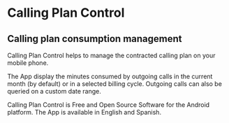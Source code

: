 # Calling Plan Control
## Calling plan consumption management

Calling Plan Control helps to manage the contracted calling plan on your mobile phone.

The App display the minutes consumed by outgoing calls in the current month (by default) or in a selected billing cycle. Outgoing calls can also be queried on a custom date range.

Calling Plan Control is Free and Open Source Software for the Android platform. The App is available in English and Spanish.

